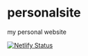 # personalsite
my personal website


[![Netlify Status](https://api.netlify.com/api/v1/badges/cf1ce6a2-9c4a-4bf8-bd1e-f3f031326933/deploy-status)](https://app.netlify.com/sites/seancrisman/deploys)
